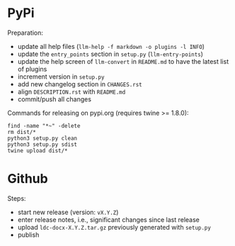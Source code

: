 PyPi
====

Preparation:

* update all help files (`llm-help -f markdown -o plugins -l INFO`)
* update the `entry_points` section in `setup.py` (`llm-entry-points`)
* update the help screen of `llm-convert` in `README.md` to have the latest list of plugins
* increment version in `setup.py`
* add new changelog section in `CHANGES.rst`
* align `DESCRIPTION.rst` with `README.md`  
* commit/push all changes

Commands for releasing on pypi.org (requires twine >= 1.8.0):

```
find -name "*~" -delete
rm dist/*
python3 setup.py clean
python3 setup.py sdist
twine upload dist/*
```


Github
======

Steps:

* start new release (version: `vX.Y.Z`)
* enter release notes, i.e., significant changes since last release
* upload `ldc-docx-X.Y.Z.tar.gz` previously generated with `setup.py`
* publish


